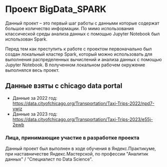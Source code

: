 # Проект BigData_SPARK

Данный проект – это первый шаг работы с данными которые содержат большое количество информации. По мимо использования классической среды анализа данных с помощью Jupyter Notebook был использован Spark.

Перед тем как преступить к работе с проектом первоначально был создан локальный кластер Spark, который можно использовать для выполнения распределенных вычислений и анализа данных с помощью Jupyter Notebook.
В полученном локальном рабочем окружение выполнялся весь проект. 

## Данные взяты с chicago data portal 
- Данные за 2022 год: https://data.cityofchicago.org/Transportation/Taxi-Trips-2022/npd7-ywjz
- Данные за 2023 год: https://data.cityofchicago.org/Transportation/Taxi-Trips-2023/e55j-2ewb

### Лица, принимающие участие в разработке проекта 
Данный проект был выполнен в ходе обучения в Яндекс.Практикуме,
при наставничестве Яндекс.Мастерской, по профессии "Аналитик данных" / "Специалист по Data Science". 

